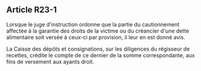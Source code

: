 Article R23-1
----
Lorsque le juge d'instruction ordonne que la partie du cautionnement affectée à
la garantie des droits de la victime ou du créancier d'une dette alimentaire
soit versée à ceux-ci par provision, il leur en est donné avis.

La Caisse des dépôts et consignations, sur les diligences du régisseur de
recettes, crédite le compte de ce dernier de la somme correspondante, aux fins
de versement aux ayants droit.

